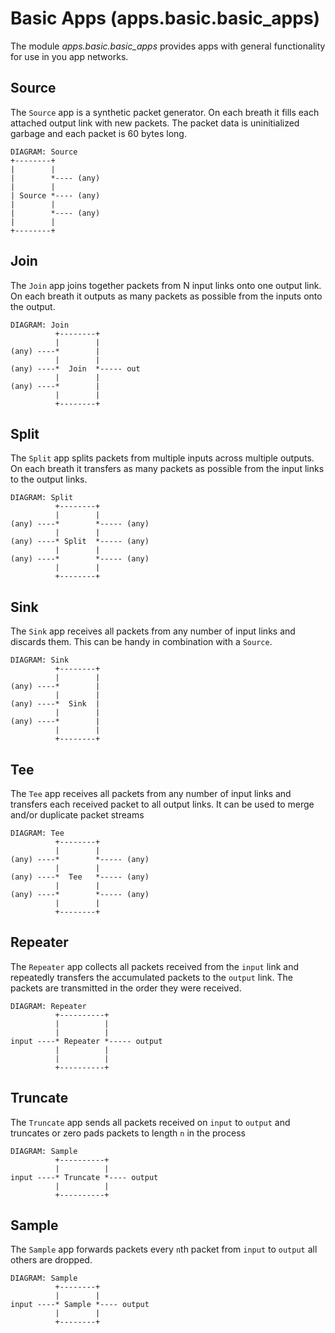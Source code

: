 # Basic Apps (apps.basic.basic_apps)

The module *apps.basic.basic_apps* provides apps with general
functionality for use in you app networks.

## Source

The `Source` app is a synthetic packet generator. On each breath it fills
each attached output link with new packets. The packet data is
uninitialized garbage and each packet is 60 bytes long.

    DIAGRAM: Source
    +--------+
    |        |
    |        *---- (any)
    |        |
    | Source *---- (any)
    |        |
    |        *---- (any)
    |        |
    +--------+

## Join

The `Join` app joins together packets from N input links onto one
output link. On each breath it outputs as many packets as possible
from the inputs onto the output.

    DIAGRAM: Join
              +--------+
              |        |
    (any) ----*        |
              |        |
    (any) ----*  Join  *----- out
              |        |
    (any) ----*        |
              |        |
              +--------+

## Split

The `Split` app splits packets from multiple inputs across multiple
outputs. On each breath it transfers as many packets as possible from
the input links to the output links.

    DIAGRAM: Split
              +--------+
              |        |
    (any) ----*        *----- (any)
              |        |
    (any) ----* Split  *----- (any)
              |        |
    (any) ----*        *----- (any)
              |        |
              +--------+

## Sink

The `Sink` app receives all packets from any number of input links and
discards them. This can be handy in combination with a `Source`.

    DIAGRAM: Sink
              +--------+
              |        |
    (any) ----*        |
              |        |
    (any) ----*  Sink  |
              |        |
    (any) ----*        |
              |        |
              +--------+

## Tee

The `Tee` app receives all packets from any number of input links and
transfers each received packet to all output links. It can be used to
merge and/or duplicate packet streams

    DIAGRAM: Tee
              +--------+
              |        |
    (any) ----*        *----- (any)
              |        |
    (any) ----*  Tee   *----- (any)
              |        |
    (any) ----*        *----- (any)
              |        |
              +--------+

## Repeater

The `Repeater` app collects all packets received from the `input` link
and repeatedly transfers the accumulated packets to the `output`
link. The packets are transmitted in the order they were received.

    DIAGRAM: Repeater
              +----------+
              |          |
              |          |
    input ----* Repeater *----- output
              |          |
              |          |
              +----------+

## Truncate

The `Truncate` app sends all packets received on `input` to `output`
and truncates or zero pads packets to length `n` in the process

    DIAGRAM: Sample
              +----------+
              |          |
    input ----* Truncate *---- output
              |          |
              +----------+

## Sample
The `Sample` app forwards packets every `n`th packet from `input`
to `output` all others are dropped.

    DIAGRAM: Sample
              +--------+
              |        |
    input ----* Sample *---- output
              |        |
              +--------+
